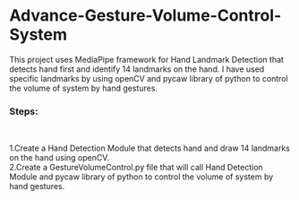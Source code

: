 # Advance-Gesture-Volume-Control-System


This project uses MediaPipe framework for Hand Landmark Detection that detects hand first and identify 14 landmarks on the hand. I have used specific landmarks by using openCV and pycaw library of python to control the volume of system by hand gestures. 


<h3>Steps:</h3></br>

1.Create a Hand Detection Module that detects hand and draw 14 landmarks on the hand using openCV.</br>
2.Create a GestureVolumeControl.py file that will call Hand Detection Module and pycaw library of python to control the volume of system by hand gestures.</br>
